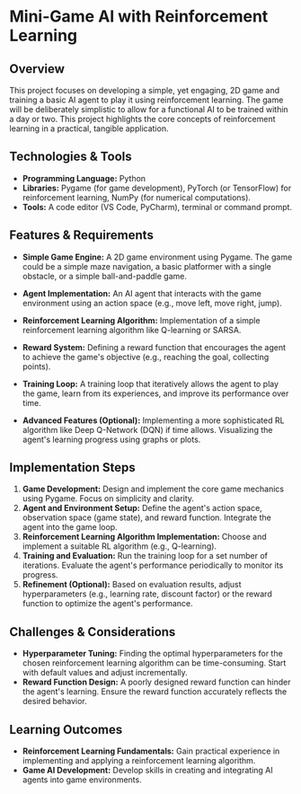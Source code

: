 # Mini-Game AI with Reinforcement Learning

## Overview

This project focuses on developing a simple, yet engaging, 2D game and training a basic AI agent to play it using reinforcement learning.  The game will be deliberately simplistic to allow for a functional AI to be trained within a day or two.  This project highlights the core concepts of reinforcement learning in a practical, tangible application.

## Technologies & Tools

* **Programming Language:** Python
* **Libraries:** Pygame (for game development), PyTorch (or TensorFlow) for reinforcement learning, NumPy (for numerical computations).
* **Tools:**  A code editor (VS Code, PyCharm), terminal or command prompt.

## Features & Requirements

- **Simple Game Engine:**  A 2D game environment using Pygame. The game could be a simple maze navigation, a basic platformer with a single obstacle, or a simple ball-and-paddle game.
- **Agent Implementation:** An AI agent that interacts with the game environment using an action space (e.g., move left, move right, jump).
- **Reinforcement Learning Algorithm:** Implementation of a simple reinforcement learning algorithm like Q-learning or SARSA.
- **Reward System:** Defining a reward function that encourages the agent to achieve the game's objective (e.g., reaching the goal, collecting points).
- **Training Loop:** A training loop that iteratively allows the agent to play the game, learn from its experiences, and improve its performance over time.

- **Advanced Features (Optional):**  Implementing a more sophisticated RL algorithm like Deep Q-Network (DQN) if time allows.  Visualizing the agent's learning progress using graphs or plots.


## Implementation Steps

1. **Game Development:**  Design and implement the core game mechanics using Pygame. Focus on simplicity and clarity.
2. **Agent and Environment Setup:** Define the agent's action space, observation space (game state), and reward function.  Integrate the agent into the game loop.
3. **Reinforcement Learning Algorithm Implementation:** Choose and implement a suitable RL algorithm (e.g., Q-learning).
4. **Training and Evaluation:** Run the training loop for a set number of iterations.  Evaluate the agent's performance periodically to monitor its progress.
5. **Refinement (Optional):** Based on evaluation results, adjust hyperparameters (e.g., learning rate, discount factor) or the reward function to optimize the agent's performance.


## Challenges & Considerations

- **Hyperparameter Tuning:** Finding the optimal hyperparameters for the chosen reinforcement learning algorithm can be time-consuming. Start with default values and adjust incrementally.
- **Reward Function Design:**  A poorly designed reward function can hinder the agent's learning. Ensure the reward function accurately reflects the desired behavior.


## Learning Outcomes

- **Reinforcement Learning Fundamentals:**  Gain practical experience in implementing and applying a reinforcement learning algorithm.
- **Game AI Development:**  Develop skills in creating and integrating AI agents into game environments.

